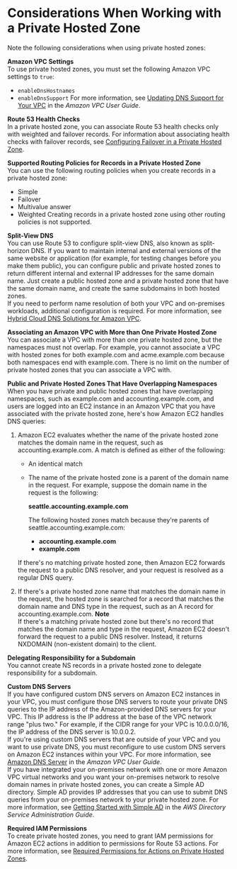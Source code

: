 # Considerations When Working with a Private Hosted Zone<a name="hosted-zone-private-considerations"></a>

Note the following considerations when using private hosted zones:

**Amazon VPC Settings**  
To use private hosted zones, you must set the following Amazon VPC settings to `true`:  
+ `enableDnsHostnames`
+ `enableDnsSupport`
For more information, see [Updating DNS Support for Your VPC](https://docs.aws.amazon.com/vpc/latest/userguide/vpc-dns.html#vpc-dns-updating) in the *Amazon VPC User Guide*\.

**Route 53 Health Checks**  
In a private hosted zone, you can associate Route 53 health checks only with weighted and failover records\. For information about associating health checks with failover records, see [Configuring Failover in a Private Hosted Zone](dns-failover-private-hosted-zones.md)\.

**Supported Routing Policies for Records in a Private Hosted Zone**  
You can use the following routing policies when you create records in a private hosted zone:  
+ Simple
+ Failover
+ Multivalue answer
+ Weighted
Creating records in a private hosted zone using other routing policies is not supported\.

**Split\-View DNS**  
You can use Route 53 to configure split\-view DNS, also known as split\-horizon DNS\. If you want to maintain internal and external versions of the same website or application \(for example, for testing changes before you make them public\), you can configure public and private hosted zones to return different internal and external IP addresses for the same domain name\. Just create a public hosted zone and a private hosted zone that have the same domain name, and create the same subdomains in both hosted zones\.   
If you need to perform name resolution of both your VPC and on\-premises workloads, additional configuration is required\. For more information, see [Hybrid Cloud DNS Solutions for Amazon VPC](https://d1.awsstatic.com/whitepapers/hybrid-cloud-dns-options-for-vpc.pdf)\.

**Associating an Amazon VPC with More than One Private Hosted Zone**  
You can associate a VPC with more than one private hosted zone, but the namespaces must not overlap\. For example, you cannot associate a VPC with hosted zones for both example\.com and acme\.example\.com because both namespaces end with example\.com\. There is no limit on the number of private hosted zones that you can associate a VPC with\.

**Public and Private Hosted Zones That Have Overlapping Namespaces**  
When you have private and public hosted zones that have overlapping namespaces, such as example\.com and accounting\.example\.com, and users are logged into an EC2 instance in an Amazon VPC that you have associated with the private hosted zone, here's how Amazon EC2 handles DNS queries:  

1. Amazon EC2 evaluates whether the name of the private hosted zone matches the domain name in the request, such as accounting\.example\.com\. A match is defined as either of the following:
   + An identical match
   + The name of the private hosted zone is a parent of the domain name in the request\. For example, suppose the domain name in the request is the following:

     **seattle\.accounting\.example\.com**

     The following hosted zones match because they're parents of seattle\.accounting\.example\.com:
     + **accounting\.example\.com**
     + **example\.com**

   If there's no matching private hosted zone, then Amazon EC2 forwards the request to a public DNS resolver, and your request is resolved as a regular DNS query\.

1. If there's a private hosted zone name that matches the domain name in the request, the hosted zone is searched for a record that matches the domain name and DNS type in the request, such as an A record for accounting\.example\.com\.
**Note**  
If there's a matching private hosted zone but there's no record that matches the domain name and type in the request, Amazon EC2 doesn't forward the request to a public DNS resolver\. Instead, it returns NXDOMAIN \(non\-existent domain\) to the client\.

**Delegating Responsibility for a Subdomain**  
You cannot create NS records in a private hosted zone to delegate responsibility for a subdomain\.

**Custom DNS Servers**  
If you have configured custom DNS servers on Amazon EC2 instances in your VPC, you must configure those DNS servers to route your private DNS queries to the IP address of the Amazon\-provided DNS servers for your VPC\. This IP address is the IP address at the base of the VPC network range "plus two\." For example, if the CIDR range for your VPC is 10\.0\.0\.0/16, the IP address of the DNS server is 10\.0\.0\.2\.  
If you're using custom DNS servers that are outside of your VPC and you want to use private DNS, you must reconfigure to use custom DNS servers on Amazon EC2 instances within your VPC\. For more information, see [Amazon DNS Server](https://docs.aws.amazon.com/vpc/latest/userguide/VPC_DHCP_Options.html#AmazonDNS) in the *Amazon VPC User Guide*\.  
If you have integrated your on\-premises network with one or more Amazon VPC virtual networks and you want your on\-premises network to resolve domain names in private hosted zones, you can create a Simple AD directory\. Simple AD provides IP addresses that you can use to submit DNS queries from your on\-premises network to your private hosted zone\. For more information, see [Getting Started with Simple AD](https://docs.aws.amazon.com/directoryservice/latest/admin-guide/getting_started.html) in the *AWS Directory Service Administration Guide*\.

**Required IAM Permissions**  
To create private hosted zones, you need to grant IAM permissions for Amazon EC2 actions in addition to permissions for Route 53 actions\. For more information, see [Required Permissions for Actions on Private Hosted Zones](r53-api-permissions-ref.md#required-permissions-private-hosted-zones)\.